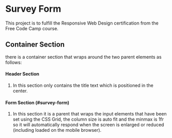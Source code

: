 # Survey Form

This project is to fulfill the Responsive Web Design certification from the Free Code Camp course.

## Container Section

there is a container section that wraps around the two parent elements as follows:

#### Header Section

1. In this section only contains the title text which is positioned in the center.

#### Form Section (#survey-form)

1. In this section it is a parent that wraps the input elements that have been set using the CSS Grid, the column size is auto fit and the minmax is 1fr so it will automatically respond when the screen is enlarged or reduced (including loaded on the mobile browser).
